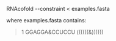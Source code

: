 RNAcofold --constraint < examples.fasta

where examples.fasta contains:

>1
GGAGGA&CCUCCU
((((((&))))))
